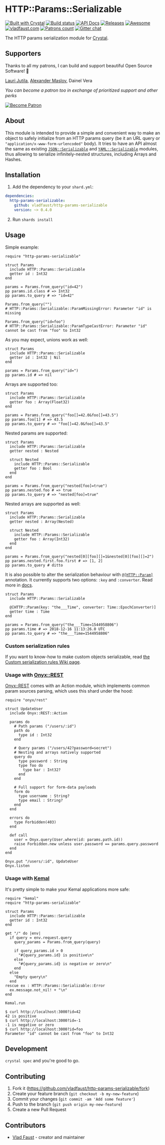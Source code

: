 # HTTP::Params::Serializable

[![Built with Crystal](https://img.shields.io/badge/built%20with-crystal-000000.svg?style=flat-square)](https://crystal-lang.org/)
[![Build status](https://img.shields.io/travis/com/vladfaust/http-params-serializable/master.svg?style=flat-square)](https://travis-ci.com/vladfaust/http-params-serializable)
[![API Docs](https://img.shields.io/badge/api_docs-online-brightgreen.svg?style=flat-square)](https://github.vladfaust.com/http-params-serializable)
[![Releases](https://img.shields.io/github/release/vladfaust/http-params-serializable.svg?style=flat-square)](https://github.com/vladfaust/http-params-serializable/releases)
[![Awesome](https://awesome.re/badge-flat2.svg)](https://github.com/veelenga/awesome-crystal)
[![vladfaust.com](https://img.shields.io/badge/style-.com-lightgrey.svg?longCache=true&style=flat-square&label=vladfaust&colorB=0a83d8)](https://vladfaust.com)
[![Patrons count](https://img.shields.io/badge/dynamic/json.svg?label=patrons&url=https://www.patreon.com/api/user/11296360&query=$.included[0].attributes.patron_count&style=flat-square&colorB=red&maxAge=86400)](https://www.patreon.com/vladfaust)
[![Gitter chat](https://img.shields.io/badge/chat%20on-gitter-green.svg?colorB=ED1965&logo=gitter&style=flat-square)](https://gitter.im/vladfaust/http-params-serializable)

The HTTP params serialization module for [Crystal](https://crystal-lang.org/).

## Supporters

Thanks to all my patrons, I can build and support beautiful Open Source Software! 🙏

[Lauri Jutila](https://github.com/ljuti), [Alexander Maslov](https://seendex.ru), Dainel Vera

*You can become a patron too in exchange of prioritized support and other perks*

[![Become Patron](https://vladfaust.com/img/patreon-small.svg)](https://www.patreon.com/vladfaust)

## About

This module is intended to provide a simple and convenient way to make an object to safely initialize from an HTTP params query (be it an URL query or `"application/x-www-form-urlencoded"` body). It tries to have an API almost the same as existing [`JSON::Serializable`](https://crystal-lang.org/api/0.27.0/JSON/Serializable.html) and [`YAML::Serializable`](https://crystal-lang.org/api/0.27.0/YAML/Serializable.html) modules, thus allowing to serialize infinitely-nested structures, including Arrays and Hashes.

## Installation

1. Add the dependency to your `shard.yml`:

```yaml
dependencies:
  http-params-serializable:
    github: vladfaust/http-params-serializable
    version: ~> 0.4.0
```

2. Run `shards install`

## Usage

Simple example:

```crystal
require "http-params-serializable"

struct Params
  include HTTP::Params::Serializable
  getter id : Int32
end

params = Params.from_query("id=42")
pp params.id.class # => Int32
pp params.to_query # => "id=42"

Params.from_query("")
# HTTP::Params::Serializable::ParamMissingError: Parameter "id" is missing

Params.from_query("id=foo")
# HTTP::Params::Serializable::ParamTypeCastError: Parameter "id" cannot be cast from "foo" to Int32
```

As you may expect, unions work as well:

```crystal
struct Params
  include HTTP::Params::Serializable
  getter id : Int32 | Nil
end

params = Params.from_query("id=")
pp params.id # => nil
```

Arrays are supported too:

```crystal
struct Params
  include HTTP::Params::Serializable
  getter foo : Array(Float32)
end

params = Params.from_query("foo[]=42.0&foo[]=43.5")
pp params.foo[1] # => 43.5
pp params.to_query # => "foo[]=42.0&foo[]=43.5"
```

Nested params are supported:

```crystal
struct Params
  include HTTP::Params::Serializable
  getter nested : Nested

  struct Nested
    include HTTP::Params::Serializable
    getter foo : Bool
  end
end

params = Params.from_query("nested[foo]=true")
pp params.nested.foo # => true
pp params.to_query # => "nested[foo]=true"
```

Nested arrays are supported as well:

```crystal
struct Params
  include HTTP::Params::Serializable
  getter nested : Array(Nested)

  struct Nested
    include HTTP::Params::Serializable
    getter foo : Array(Int32)
  end
end

params = Params.from_query("nested[0][foo][]=1&nested[0][foo][]=2")
pp params.nested.first.foo.first # => [1, 2]
pp params.to_query # ditto
```

It is also possible to alter the serialization behaviour with [`@[HTTP::Param]`](http://github.vladfaust.com/http-params-serializable/HTTP/Param.html) annotation. It currently supports two options: `:key` and `:converter`. Read more in [docs](http://github.vladfaust.com/http-params-serializable/HTTP/Param.html).

```crystal
struct Params
  include HTTP::Params::Serializable

  @[HTTP::Param(key: "the___Time", converter: Time::EpochConverter)]
  getter time : Time
end

params = Params.from_query("the___Time=1544958806")
pp params.time # => 2018-12-16 11:13:26.0 UTC
pp params.to_query # => "the___Time=1544958806"
```

### Custom serialization rules

If you want to know-how to make custom objects serializable, read [the Custom serialization rules Wiki page](https://github.com/vladfaust/http-params-serializable/wiki/Custom-serialization-rules).

### Usage with [Onyx::REST](https://onyxframework.org)

[Onyx::REST](https://github.com/onyxframework/rest) comes with an Action module, which implements common param sources parsing, which uses this shard under the hood:

```crystal
require "onyx/rest"

struct UpdateUser
  include Onyx::REST::Action

  params do
    # Path params ("/users/:id")
    path do
      type id : Int32
    end

    # Query params ("/users/42?password=secret")
    # Nesting and arrays natively supported
    query do
      type password : String
      type foo do
        type bar : Int32?
      end
    end

    # Full support for form-data payloads
    form do
      type username : String?
      type email : String?
    end
  end

  errors do
    type Forbidden(403)
  end

  def call
    user = Onyx.query(User.where(id: params.path.id))
    raise Forbidden.new unless user.password == params.query.password
  end
end

Onyx.put "/users/:id", UpdateUser
Onyx.listen
```

### Usage with [Kemal](http://kemalcr.com)

It's pretty simple to make your Kemal applications more safe:

```crystal
require "kemal"
require "http-params-serializable"

struct Params
  include HTTP::Params::Serializable
  getter id : Int32
end

get "/" do |env|
  if query = env.request.query
    query_params = Params.from_query(query)

    if query_params.id > 0
      "#{query_params.id} is positive\n"
    else
      "#{query_params.id} is negative or zero\n"
    end
  else
    "Empty query\n"
  end
rescue ex : HTTP::Params::Serializable::Error
  ex.message.not_nil! + "\n"
end

Kemal.run
```

```console
$ curl http://localhost:3000?id=42
42 is positive
$ curl http://localhost:3000?id=-1
-1 is negative or zero
$ curl http://localhost:3000?id=foo
Parameter "id" cannot be cast from "foo" to Int32
```

## Development

`crystal spec` and you're good to go.

## Contributing

1. Fork it (<https://github.com/vladfaust/http-params-serializable/fork>)
2. Create your feature branch (`git checkout -b my-new-feature`)
3. Commit your changes (`git commit -am 'Add some feature'`)
4. Push to the branch (`git push origin my-new-feature`)
5. Create a new Pull Request

## Contributors

- [Vlad Faust](https://github.com/vladfaust) - creator and maintainer

